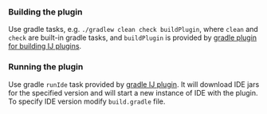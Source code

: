 ### Building the plugin
Use gradle tasks, e.g. `./gradlew clean check buildPlugin`, where `clean` and `check` are built-in gradle tasks, 
and `buildPlugin` is provided by [gradle plugin for building IJ plugins](https://github.com/JetBrains/gradle-intellij-plugin).

### Running the plugin
Use gradle `runIde` task provided by [gradle IJ plugin](https://github.com/JetBrains/gradle-intellij-plugin).
It will download IDE jars for the specified version and will start a new instance of IDE with the plugin.
To specify IDE version modify `build.gradle` file.
